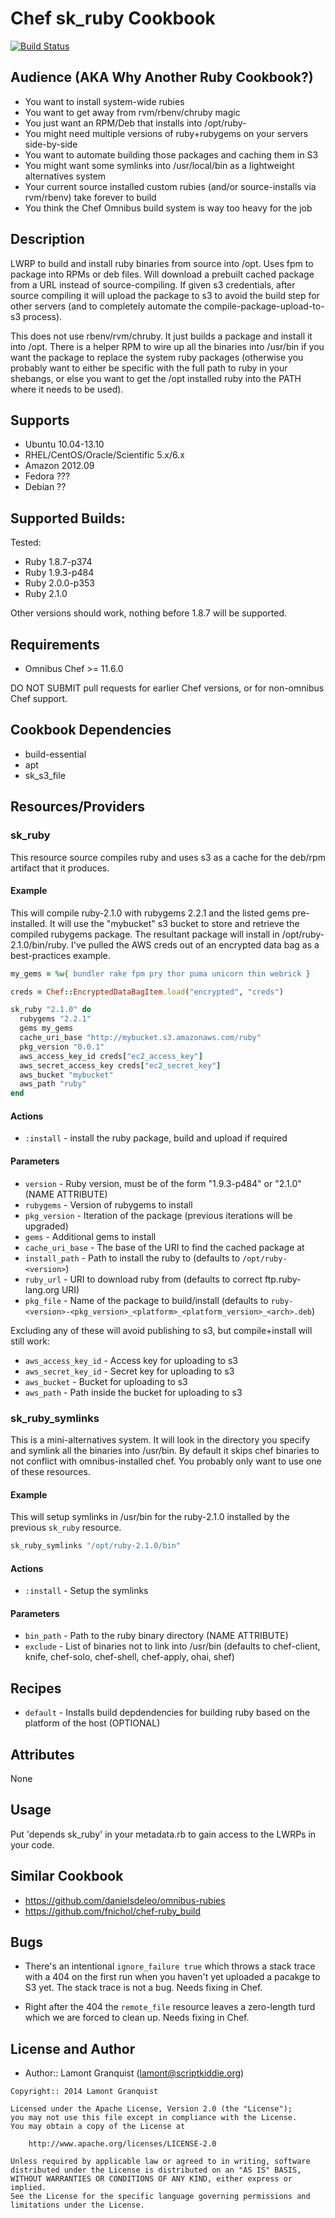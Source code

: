 # Chef sk_ruby Cookbook

[![Build Status](https://secure.travis-ci.org/lamont-granquist/sk_ruby.png?branch=master)](http://travis-ci.org/lamont-granquist/sk_ruby)

## Audience (AKA Why Another Ruby Cookbook?)

- You want to install system-wide rubies
- You want to get away from rvm/rbenv/chruby magic
- You just want an RPM/Deb that installs into /opt/ruby-<version>
- You might need multiple versions of ruby+rubygems on your servers side-by-side
- You want to automate building those packages and caching them in S3
- You might want some symlinks into /usr/local/bin as a lightweight alternatives system
- Your current source installed custom rubies (and/or source-installs via rvm/rbenv) take forever to build
- You think the Chef Omnibus build system is way too heavy for the job

## Description

LWRP to build and install ruby binaries from source into /opt.  Uses fpm to package into RPMs or deb files.  Will download a prebuilt
cached package from a URL instead of source-compiling.  If given s3 credentials, after source compiling it will upload the package to
s3 to avoid the build step for other servers (and to completely automate the compile-package-upload-to-s3 process).

This does not use rbenv/rvm/chruby.  It just builds a package and install it into /opt.  There is a helper RPM to wire up all the
binaries into /usr/bin if you want the package to replace the system ruby packages (otherwise you probably want to either be
specific with the full path to ruby in your shebangs, or else you want to get the /opt installed ruby into the PATH where it 
needs to be used).

## Supports

* Ubuntu 10.04-13.10
* RHEL/CentOS/Oracle/Scientific 5.x/6.x
* Amazon 2012.09
* Fedora ???
* Debian ??

## Supported Builds:

Tested:

* Ruby 1.8.7-p374
* Ruby 1.9.3-p484
* Ruby 2.0.0-p353
* Ruby 2.1.0

Other versions should work, nothing before 1.8.7 will be supported.

## Requirements

* Omnibus Chef >= 11.6.0

DO NOT SUBMIT pull requests for earlier Chef versions, or for non-omnibus Chef support.

## Cookbook Dependencies

* build-essential
* apt
* sk_s3_file

## Resources/Providers

### sk_ruby

This resource source compiles ruby and uses s3 as a cache for the deb/rpm artifact that it produces.

#### Example

This will compile ruby-2.1.0 with rubygems 2.2.1 and the listed gems pre-installed.  It will use the "mybucket" s3 bucket to
store and retrieve the compiled rubygems package.  The resultant package will install in /opt/ruby-2.1.0/bin/ruby.  I've pulled
the AWS creds out of an encrypted data bag as a best-practices example.

``` ruby
my_gems = %w{ bundler rake fpm pry thor puma unicorn thin webrick }

creds = Chef::EncryptedDataBagItem.load("encrypted", "creds")

sk_ruby "2.1.0" do
  rubygems "2.2.1"
  gems my_gems
  cache_uri_base "http://mybucket.s3.amazonaws.com/ruby"
  pkg_version "0.0.1"
  aws_access_key_id creds["ec2_access_key"]
  aws_secret_access_key creds["ec2_secret_key"]
  aws_bucket "mybucket"
  aws_path "ruby"
end
```

#### Actions

- `:install` - install the ruby package, build and upload if required

#### Parameters

* `version` - Ruby version, must be of the form "1.9.3-p484" or "2.1.0" (NAME ATTRIBUTE)
* `rubygems` - Version of rubygems to install
* `pkg_version` - Iteration of the package (previous iterations will be upgraded)
* `gems` - Additional gems to install
* `cache_uri_base` - The base of the URI to find the cached package at
* `install_path` - Path to install the ruby to (defaults to `/opt/ruby-<version>`)
* `ruby_url` - URI to download ruby from (defaults to correct ftp.ruby-lang.org URI)
* `pkg_file` - Name of the package to build/install (defaults to `ruby-<version>-<pkg_version>_<platform>_<platform_version>_<arch>.deb`)

Excluding any of these will avoid publishing to s3, but compile+install will still work:

* `aws_access_key_id` - Access key for uploading to s3
* `aws_secret_key_id` - Secret key for uploading to s3
* `aws_bucket` - Bucket for uploading to s3
* `aws_path` - Path inside the bucket for uploading to s3

### sk_ruby_symlinks

This is a mini-alternatives system.  It will look in the directory you specify and symlink all the binaries into /usr/bin.
By default it skips chef binaries to not conflict with omnibus-installed chef.  You probably only want to use one of these
resources.

#### Example

This will setup symlinks in /usr/bin for the ruby-2.1.0 installed by the previous `sk_ruby` resource.

``` ruby
sk_ruby_symlinks "/opt/ruby-2.1.0/bin"
```

#### Actions

- `:install` - Setup the symlinks

#### Parameters

* `bin_path` - Path to the ruby binary directory (NAME ATTRIBUTE)
* `exclude` - List of binaries not to link into /usr/bin (defaults to chef-client, knife, chef-solo, chef-shell, chef-apply, ohai, shef)

## Recipes

* `default` - Installs build depdendencies for building ruby based on the platform of the host (OPTIONAL)

## Attributes

None

## Usage

Put 'depends sk_ruby' in your metadata.rb to gain access to the LWRPs in your code.

## Similar Cookbook

- https://github.com/danielsdeleo/omnibus-rubies
- https://github.com/fnichol/chef-ruby_build

## Bugs

- There's an intentional `ignore_failure true` which throws a stack trace with a 404 on the first run when you haven't yet uploaded
a pacakge to S3 yet.  The stack trace is not a bug.  Needs fixing in Chef.

- Right after the 404 the `remote_file` resource leaves a zero-length turd which we are forced to clean up.  Needs fixing in Chef.

## License and Author

- Author:: Lamont Granquist (<lamont@scriptkiddie.org>)

```text
Copyright:: 2014 Lamont Granquist

Licensed under the Apache License, Version 2.0 (the "License");
you may not use this file except in compliance with the License.
You may obtain a copy of the License at

    http://www.apache.org/licenses/LICENSE-2.0

Unless required by applicable law or agreed to in writing, software
distributed under the License is distributed on an "AS IS" BASIS,
WITHOUT WARRANTIES OR CONDITIONS OF ANY KIND, either express or implied.
See the License for the specific language governing permissions and
limitations under the License.
```


